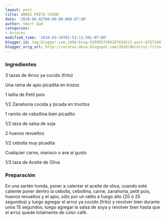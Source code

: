 ```yaml
---
layout: post
title: ARROZ FRITO CHINO
date: '2010-06-02T04:00:00.000-07:00'
author: Smurf Dad
categories:
- Arroces
modified_time: '2016-03-16T01:53:13.501-07:00'
blogger_id: tag:blogger.com,1999:blog-5299957599287034512.post-675719475045868058
blogger_orig_url: http://recetas-desa.blogspot.com/2010/06/arroz-frito-chino.html
---
```


<h3>Ingredientes</h3>


3 tazas de Arroz ya cocido (frito)

Una rama de apio picadita en trozos

1 latita de Petit pois

1/2 Zanahoria cocida y picada en trocitos

1 ramito de cebollina bien picadito

1/2 taza de salsa de soja

2 huevos revueltos

1/2 cebolla muy picadita

Cualquier carne, marisco o ave al gusto

1/3 taza de Aceite de Oliva

<h3>Preparaci&oacute;n</h3>


En una sart&eacute;n honda, poner a calentar el aceite de oliva, cuando est&eacute; caliente poner dentro la cebolla, cebollina, carne, zanahoria, petit pois, huevos revueltos y el apio, s&oacute;lo por un ratito a fuego alto (20 &oacute; 25 segundos) y luego agregar el arroz ya cocido (frito) y revolver bien durante unos 15 segundos, luego agregar la salsa de soya y revolver bien hasta que el arroz quede totalmente de color caf&eacute;.


